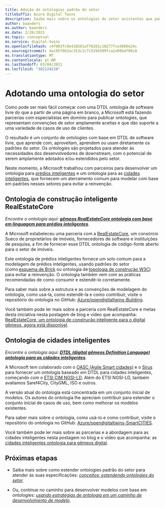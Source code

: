 ```yaml
---
title: Adoção de ontologias padrão do setor
titleSuffix: Azure Digital Twins
description: Saiba mais sobre os ontologies do setor existentes que podem ser adotados para o gêmeos digital do Azure
author: baanders
ms.author: baanders
ms.date: 2/26/2021
ms.topic: conceptual
ms.service: digital-twins
ms.openlocfilehash: c4f003fc9e418501af76281c10277fce3606e24c
ms.sourcegitcommit: dac05f662ac353c1c7c5294399fca2a99b4f89c8
ms.translationtype: MT
ms.contentlocale: pt-BR
ms.lasthandoff: 03/04/2021
ms.locfileid: "102124220"
---
```

# <a name="adopting-an-industry-ontology"></a>Adotando uma ontologia do setor

Como pode ser mais fácil começar com uma DTDL ontologia de software livre do que a partir de uma página em branco, a Microsoft está fazendo parcerias com especialistas em domínio para publicar ontologies, que representam convenções de setor amplamente aceitas e que dão suporte a uma variedade de casos de uso de clientes. 

O resultado é um conjunto de ontologies com base em DTDL de software livre, que aprende com, aproveitam, aprendem ou usam diretamente os padrões do setor. Os ontologies são projetados para atender às necessidades dos desenvolvedores de downstream, com o potencial de serem amplamente adotados e/ou estendidos pelo setor.

Neste momento, a Microsoft trabalhou com parceiros para desenvolver um ontologia para [prédios inteligentes](#realestatecore-smart-building-ontology) e um ontologia para as [cidades inteligentes](#smart-cities-ontology), que fornecem um aterramento comum para modelar com base em padrões nesses setores para evitar a reinvenção. 

## <a name="realestatecore-smart-building-ontology"></a>Ontologia de construção inteligente RealEstateCore

*Encontre o ontologia aqui: [**gêmeos RealEstateCore ontologia com base em linguagem para prédios inteligentes**](https://github.com/Azure/opendigitaltwins-building)*.

A Microsoft estabeleceu uma parceria com a [RealEstateCore](https://www.realestatecore.io/), um consórcio Sueco de proprietários de imóveis, fornecedores de software e instituições de pesquisa, a fim de fornecer esse DTDL ontologia de código-fonte aberto para o setor de imóveis.

Este ontologia de prédios inteligentes fornece um solo comum para a modelagem de prédios inteligentes, usando padrões do setor (como [esquema de Brick](https://brickschema.org/ontology/) ou ontologia de [topologia de construção W3C](https://w3c-lbd-cg.github.io/bot/index.html)) para evitar a reinvenção. O ontologia também vem com as práticas recomendadas de como consumir e estendê-lo corretamente. 

Para saber mais sobre a estrutura e as convenções de modelagem do ontologia, como usá-la, como estendê-la e como contribuir, visite o repositório do ontologia no GitHub: [Azure/opendigitaltwins-Building](https://github.com/Azure/opendigitaltwins-building). 

Você também pode ler mais sobre a parceria com RealEstateCore e metas desta iniciativa nesta postagem de blog e vídeo que acompanha: [RealEstateCore, um ontologia de construção inteligente para o digital gêmeos, agora está disponível](https://techcommunity.microsoft.com/t5/internet-of-things/realestatecore-a-smart-building-ontology-for-digital-twins-is/ba-p/1914794).

## <a name="smart-cities-ontology"></a>Ontologia de cidades inteligentes

*Encontre o ontologia aqui: [**DTDL (digital gêmeos Definition Language) ontologia para as cidades inteligentes**](https://github.com/Azure/opendigitaltwins-smartcities)*.

A Microsoft tem colaborado com o [OASC (Agile Smart cidades)](https://oascities.org/) e o [Sirus](https://sirus.be/) para fornecer um ontologia baseado em DTDL para cidades inteligentes, começando com o [ETSI CIM NGSI-LD](https://www.etsi.org/committee/cim). Além do ETSI NGSI-LD, também avaliamos Saref4City, CityGML, ISO e outros.

A versão atual do ontologia está concentrada em um conjunto inicial de modelos. Os autores do ontologia lhe apreciam contribuir para estender o conjunto inicial de casos de uso, bem como melhorar os modelos existentes. 

Para saber mais sobre o ontologia, como usá-lo e como contribuir, visite o repositório do ontologia no GitHub: [Azure/opendigitaltwins-SmartCITIES](https://github.com/Azure/opendigitaltwins-smartcities). 

Você também pode ler mais sobre as parcerias e a abordagem para as cidades inteligentes nesta postagem no blog e o vídeo que acompanha: as [cidades inteligentes ontologia para gêmeos digital](https://techcommunity.microsoft.com/t5/internet-of-things/smart-cities-ontology-for-digital-twins/ba-p/2166585).

## <a name="next-steps"></a>Próximas etapas

* Saiba mais sobre como estender ontologies padrão do setor para atender às suas especificações: [*conceitos: estendendo ontologies do setor*](concepts-ontologies-extend.md).

* Ou, continue no caminho para desenvolver modelos com base em ontologies: [*usando estratégias de ontologia em um caminho de desenvolvimento de modelo*](concepts-ontologies.md#using-ontology-strategies-in-a-model-development-path).